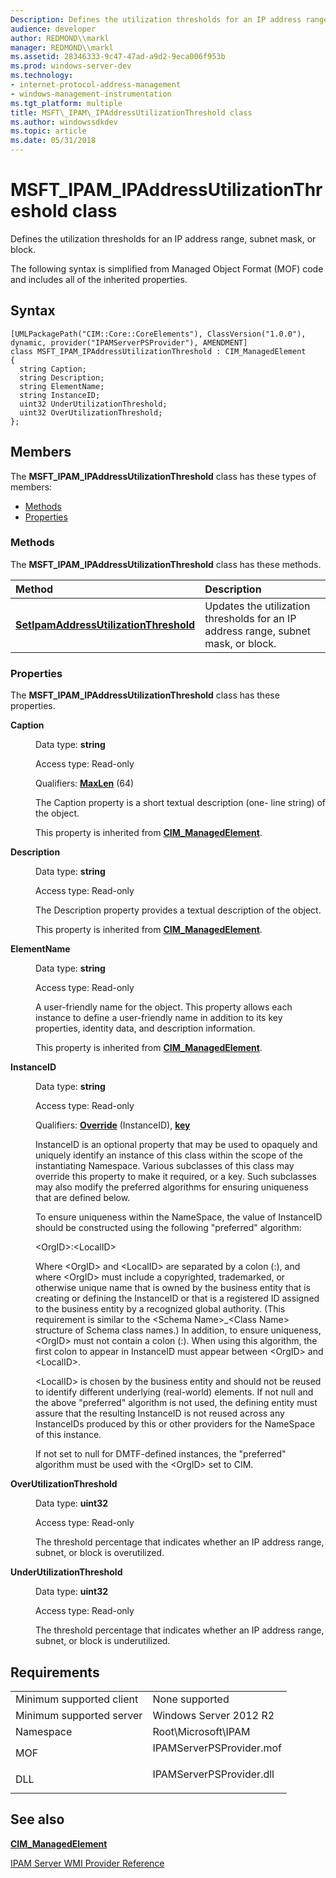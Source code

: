 ```yaml
---
Description: Defines the utilization thresholds for an IP address range, subnet mask, or block.
audience: developer
author: REDMOND\\markl
manager: REDMOND\\markl
ms.assetid: 28346333-9c47-47ad-a9d2-9eca006f953b
ms.prod: windows-server-dev
ms.technology:
- internet-protocol-address-management
- windows-management-instrumentation
ms.tgt_platform: multiple
title: MSFT\_IPAM\_IPAddressUtilizationThreshold class
ms.author: windowssdkdev
ms.topic: article
ms.date: 05/31/2018
---
```


# MSFT\_IPAM\_IPAddressUtilizationThreshold class

Defines the utilization thresholds for an IP address range, subnet mask, or block.

The following syntax is simplified from Managed Object Format (MOF) code and includes all of the inherited properties.

## Syntax

``` syntax
[UMLPackagePath("CIM::Core::CoreElements"), ClassVersion("1.0.0"), dynamic, provider("IPAMServerPSProvider"), AMENDMENT]
class MSFT_IPAM_IPAddressUtilizationThreshold : CIM_ManagedElement
{
  string Caption;
  string Description;
  string ElementName;
  string InstanceID;
  uint32 UnderUtilizationThreshold;
  uint32 OverUtilizationThreshold;
};
```

## Members

The **MSFT\_IPAM\_IPAddressUtilizationThreshold** class has these types of members:

-   [Methods](#methods)
-   [Properties](#properties)

### Methods

The **MSFT\_IPAM\_IPAddressUtilizationThreshold** class has these methods.



| Method                                                                                                                   | Description                                                                                   |
|:-------------------------------------------------------------------------------------------------------------------------|:----------------------------------------------------------------------------------------------|
| [**SetIpamAddressUtilizationThreshold**](setipamaddressutilizationthreshold-msft-ipam-ipaddressutilizationthreshold.md) | Updates the utilization thresholds for an IP address range, subnet mask, or block.<br/> |



 

### Properties

The **MSFT\_IPAM\_IPAddressUtilizationThreshold** class has these properties.

<dl> <dt>

**Caption**
</dt> <dd> <dl> <dt>

Data type: **string**
</dt> <dt>

Access type: Read-only
</dt> <dt>

Qualifiers: [**MaxLen**](https://msdn.microsoft.com/library/aa393650) (64)
</dt> </dl>

The Caption property is a short textual description (one- line string) of the object.

This property is inherited from [**CIM\_ManagedElement**](cim-managedelement.md).

</dd> <dt>

**Description**
</dt> <dd> <dl> <dt>

Data type: **string**
</dt> <dt>

Access type: Read-only
</dt> </dl>

The Description property provides a textual description of the object.

This property is inherited from [**CIM\_ManagedElement**](cim-managedelement.md).

</dd> <dt>

**ElementName**
</dt> <dd> <dl> <dt>

Data type: **string**
</dt> <dt>

Access type: Read-only
</dt> </dl>

A user-friendly name for the object. This property allows each instance to define a user-friendly name in addition to its key properties, identity data, and description information.

This property is inherited from [**CIM\_ManagedElement**](cim-managedelement.md).

</dd> <dt>

**InstanceID**
</dt> <dd> <dl> <dt>

Data type: **string**
</dt> <dt>

Access type: Read-only
</dt> <dt>

Qualifiers: [**Override**](https://msdn.microsoft.com/library/aa393650) (InstanceID), [**key**](https://msdn.microsoft.com/library/aa392157)
</dt> </dl>

InstanceID is an optional property that may be used to opaquely and uniquely identify an instance of this class within the scope of the instantiating Namespace. Various subclasses of this class may override this property to make it required, or a key. Such subclasses may also modify the preferred algorithms for ensuring uniqueness that are defined below.

To ensure uniqueness within the NameSpace, the value of InstanceID should be constructed using the following "preferred" algorithm:

&lt;OrgID&gt;:&lt;LocalID&gt;

Where &lt;OrgID&gt; and &lt;LocalID&gt; are separated by a colon (:), and where &lt;OrgID&gt; must include a copyrighted, trademarked, or otherwise unique name that is owned by the business entity that is creating or defining the InstanceID or that is a registered ID assigned to the business entity by a recognized global authority. (This requirement is similar to the &lt;Schema Name&gt;\_&lt;Class Name&gt; structure of Schema class names.) In addition, to ensure uniqueness, &lt;OrgID&gt; must not contain a colon (:). When using this algorithm, the first colon to appear in InstanceID must appear between &lt;OrgID&gt; and &lt;LocalID&gt;.

&lt;LocalID&gt; is chosen by the business entity and should not be reused to identify different underlying (real-world) elements. If not null and the above "preferred" algorithm is not used, the defining entity must assure that the resulting InstanceID is not reused across any InstanceIDs produced by this or other providers for the NameSpace of this instance.

If not set to null for DMTF-defined instances, the "preferred" algorithm must be used with the &lt;OrgID&gt; set to CIM.

</dd> <dt>

**OverUtilizationThreshold**
</dt> <dd> <dl> <dt>

Data type: **uint32**
</dt> <dt>

Access type: Read-only
</dt> </dl>

The threshold percentage that indicates whether an IP address range, subnet, or block is overutilized.

</dd> <dt>

**UnderUtilizationThreshold**
</dt> <dd> <dl> <dt>

Data type: **uint32**
</dt> <dt>

Access type: Read-only
</dt> </dl>

The threshold percentage that indicates whether an IP address range, subnet, or block is underutilized.

</dd> </dl>

## Requirements



|                                     |                                                                                                     |
|-------------------------------------|-----------------------------------------------------------------------------------------------------|
| Minimum supported client<br/> | None supported<br/>                                                                           |
| Minimum supported server<br/> | Windows Server 2012 R2<br/>                                                                   |
| Namespace<br/>                | Root\\Microsoft\\IPAM<br/>                                                                    |
| MOF<br/>                      | <dl> <dt>IPAMServerPSProvider.mof</dt> </dl> |
| DLL<br/>                      | <dl> <dt>IPAMServerPSProvider.dll</dt> </dl> |



## See also

<dl> <dt>

[**CIM\_ManagedElement**](cim-managedelement.md)
</dt> <dt>

[IPAM Server WMI Provider Reference](ipam-server-wmi-provider-reference.md)
</dt> </dl>

 

 




